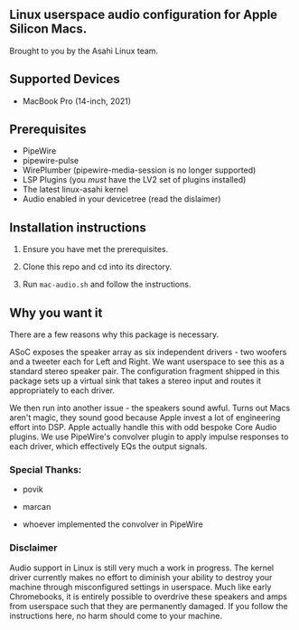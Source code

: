 ## Linux userspace audio configuration for Apple Silicon Macs.

Brought to you by the Asahi Linux team.

## Supported Devices

* MacBook Pro (14-inch, 2021)

## Prerequisites
* PipeWire
* pipewire-pulse
* WirePlumber (pipewire-media-session is no longer supported)
* LSP Plugins (you _must_ have the LV2 set of plugins installed)
* The latest linux-asahi kernel
* Audio enabled in your devicetree (read the dislaimer)

## Installation instructions

1. Ensure you have met the prerequisites.

3. Clone this repo and cd into its directory.

3. Run `mac-audio.sh` and follow the instructions.


## Why you want it
There are a few reasons why this package is necessary.

ASoC exposes the speaker array as six independent drivers - two woofers and
a tweeter each for Left and Right. We want userspace to see this as a standard
stereo speaker pair. The configuration fragment shipped in this package sets up
a virtual sink that takes a stereo input and routes it appropriately to each driver.

We then run into another issue - the speakers sound awful. Turns out Macs aren't
magic, they sound good because Apple invest a lot of engineering effort into DSP.
Apple actually handle this with odd bespoke Core Audio plugins. We use PipeWire's
convolver plugin to apply impulse responses to each driver, which effectively EQs
the output signals.

### Special Thanks:
* povik

* marcan

* whoever implemented the convolver in PipeWire

### Disclaimer
Audio support in Linux is still very much a work in progress. The kernel driver
currently makes no effort to diminish your ability to destroy your machine through
misconfigured settings in userspace. Much like early Chromebooks, it is entirely
possible to overdrive these speakers and amps from userspace such that they
are permanently damaged. If you follow the instructions here, no harm should come
to your machine.
